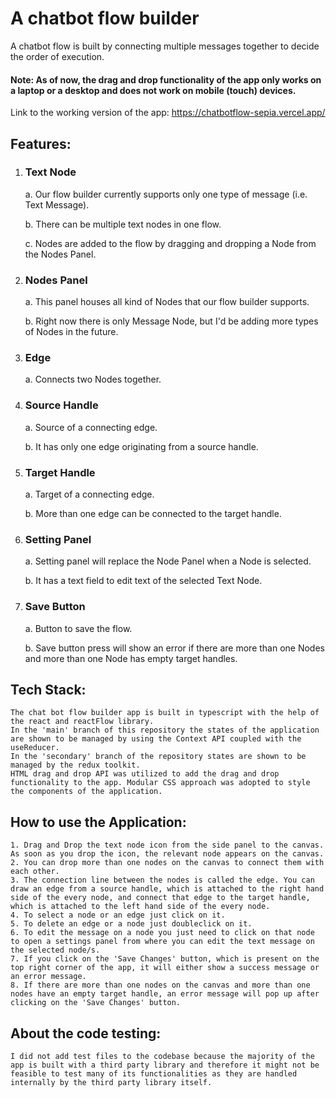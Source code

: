 # A chatbot flow builder

A chatbot flow is built by connecting multiple messages together to decide the order of execution. 
#### Note: As of now, the drag and drop functionality of the app only works on a laptop or a desktop and does not work on mobile (touch) devices.

Link to the working version of the app: https://chatbotflow-sepia.vercel.app/

## Features:
1. ### Text Node

    a. Our flow builder currently supports only one type of message (i.e. Text Message).

    b. There can be multiple text nodes in one flow.

    c. Nodes are added to the flow by dragging and dropping a Node from the Nodes Panel.


2. ### Nodes Panel

    a. This panel houses all kind of Nodes that our flow builder supports.

    b. Right now there is only Message Node, but I'd be adding more types of Nodes in the future.

3. ### Edge

    a. Connects two Nodes together.

4. ### Source Handle

    a. Source of a connecting edge.

    b. It has only one edge originating from a source handle.

5. ### Target Handle

    a. Target of a connecting edge.

    b. More than one edge can be connected to the target handle.

6. ### Setting Panel

    a. Setting panel will replace the Node Panel when a Node is selected.

    b. It has a text field to edit text of the selected Text Node.

7. ### Save Button

    a. Button to save the flow.

    b. Save button press will show an error if there are more than one Nodes and more than one Node has empty target handles.

## Tech Stack:
    The chat bot flow builder app is built in typescript with the help of the react and reactFlow library. 
    In the 'main' branch of this repository the states of the application are shown to be managed by using the Context API coupled with the useReducer. 
    In the 'secondary' branch of the repository states are shown to be managed by the redux toolkit. 
    HTML drag and drop API was utilized to add the drag and drop functionality to the app. Modular CSS approach was adopted to style the components of the application.

## How to use the Application:
    1. Drag and Drop the text node icon from the side panel to the canvas. As soon as you drop the icon, the relevant node appears on the canvas. 
    2. You can drop more than one nodes on the canvas to connect them with each other. 
    3. The connection line between the nodes is called the edge. You can draw an edge from a source handle, which is attached to the right hand side of the every node, and connect that edge to the target handle, which is attached to the left hand side of the every node.
    4. To select a node or an edge just click on it.
    5. To delete an edge or a node just doubleclick on it.
    6. To edit the message on a node you just need to click on that node to open a settings panel from where you can edit the text message on the selected node/s.  
    7. If you click on the 'Save Changes' button, which is present on the top right corner of the app, it will either show a success message or an error message.
    8. If there are more than one nodes on the canvas and more than one nodes have an empty target handle, an error message will pop up after clicking on the 'Save Changes' button.

## About the code testing:
    I did not add test files to the codebase because the majority of the app is built with a third party library and therefore it might not be feasible to test many of its functionalities as they are handled internally by the third party library itself. 
